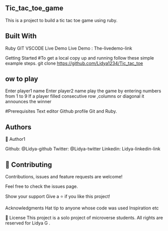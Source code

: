 ## Tic_tac_toe_game
This is a project to build a tic tac toe game using ruby.

## Built With
Ruby
GIT
VSCODE
Live Demo
Live Demo : The-livedemo-link

Getting Started
#To get a local copy up and running follow these simple example steps. git clone https://github.com/Lidya1234/Tic_tac_toe

## ow to play
Enter player1 name Enter player2 name play the game by entering numbers from 1 to 9 If a player filled consecutive row ,columns or diagonal it announces the winner

#Prerequisites Text editor Github profile Git and Ruby.

## Authors
👤 Author1

Github: @Lidya-github
Twitter: @Lidya-twitter
Linkedin: Lidya-linkedin-link
## 🤝 Contributing
Contributions, issues and feature requests are welcome!

Feel free to check the issues page.

Show your support Give a ⭐️ if you like this project!

Acknowledgments Hat tip to anyone whose code was used Inspiration etc

📝 License This project is a solo project of microverse students. All rights are reserved for Lidya G .

